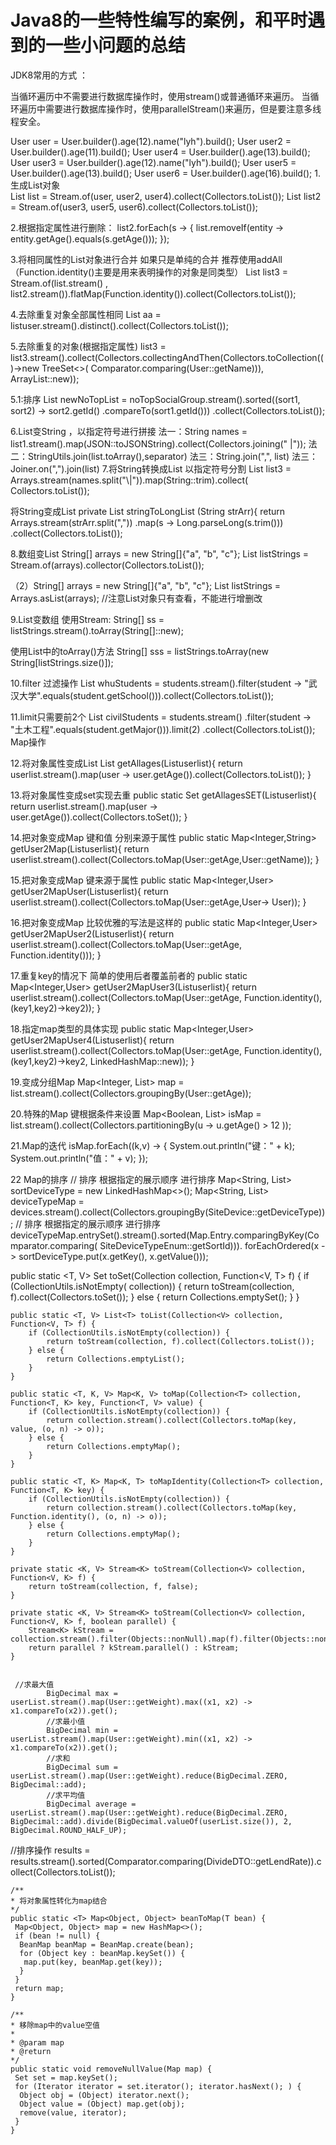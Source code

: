 # Java8的一些特性编写的案例，和平时遇到的一些小问题的总结



JDK8常用的方式   ：

当循环遍历中不需要进行数据库操作时，使用stream()或普通循环来遍历。
当循环遍历中需要进行数据库操作时，使用parallelStream()来遍历，但是要注意多线程安全。

User user = User.builder().age(12).name("lyh").build();
        User user2 = User.builder().age(11).build();
        User user4 = User.builder().age(13).build();
        User user3 = User.builder().age(12).name("lyh").build();
        User user5 = User.builder().age(13).build();
        User user6 = User.builder().age(16).build();
1.生成List对象   
List<User> list = Stream.of(user, user2, user4).collect(Collectors.toList());
List<User> list2 = Stream.of(user3, user5, user6).collect(Collectors.toList());

2.根据指定属性进行删除：
 list2.forEach(s -> { list.removeIf(entity -> entity.getAge().equals(s.getAge())); });

3.将相同属性的List对象进行合并 如果只是单纯的合并 推荐使用addAll （Function.identity()主要是用来表明操作的对象是同类型） List<User> list3 = Stream.of(list.stream()
, list2.stream()).flatMap(Function.identity()).collect(Collectors.toList());

4.去除重复对象全部属性相同 List<User> aa = listuser.stream().distinct().collect(Collectors.toList());

5.去除重复的对象(根据指定属性)
list3 = list3.stream().collect(Collectors.collectingAndThen(Collectors.toCollection(()->new TreeSet<>(
Comparator.comparing(User::getName))), ArrayList::new));

5.1:排序 List<SocialGroupMember> newNoTopList = noTopSocialGroup.stream().sorted((sort1, sort2) -> sort2.getId()
.compareTo(sort1.getId()))
.collect(Collectors.toList());

6.List<Object>变String ，以指定符号进行拼接 法一：String names = list1.stream().map(JSON::toJSONString).collect(Collectors.joining("
|")); 法二：StringUtils.join(list.toArray(),separator)
法三：String.join(",", list)
法三：Joiner.on(",").join(list)
7.将String转换成List<String> 以指定符号分割 List<String> list3 = Arrays.stream(names.split("\\|")).map(String::trim).collect(
Collectors.toList());

将String变成List<Long>
private List<Long> stringToLongList (String strArr){ return Arrays.stream(strArr.split(","))
.map(s -> Long.parseLong(s.trim()))
.collect(Collectors.toList());

8.数组变List
String[] arrays = new String[]{"a", "b", "c"};
List<String> listStrings = Stream.of(arrays).collector(Collectors.toList());

（2）String[] arrays = new String[]{"a", "b", "c"};
     List<String> listStrings = Arrays.asList(arrays); //注意List对象只有查看，不能进行增删改

9.List变数组
使用Stream:
String[] ss = listStrings.stream().toArray(String[]::new);
 
使用List中的toArray()方法
String[] sss = listStrings.toArray(new String[listStrings.size()]);

10.filter 过滤操作
List<Student> whuStudents = students.stream().filter(student -> "武汉大学".equals(student.getSchool())).collect(Collectors.toList());

11.limit只需要前2个
List<Student> civilStudents = students.stream()
                                    .filter(student -> "土木工程".equals(student.getMajor())).limit(2)
                                    .collect(Collectors.toList());
Map操作  
                                
12.将对象属性变成List
List<Integer> getAllages(List<User>userlist){
        return  userlist.stream().map(user -> user.getAge()).collect(Collectors.toList());
    }
    
13.将对象属性变成set实现去重
public static Set<Integer> getAllagesSET(List<User>userlist){
        return  userlist.stream().map(user -> user.getAge()).collect(Collectors.toSet());
    }
    
14.把对象变成Map  键和值 分别来源于属性 
    public static Map<Integer,String> getUser2Map(List<User>userlist){
        return userlist.stream().collect(Collectors.toMap(User::getAge,User::getName));
    }
    
15.把对象变成Map  键来源于属性
    public static Map<Integer,User> getUser2MapUser(List<User>userlist){
    return userlist.stream().collect(Collectors.toMap(User::getAge,User-> User));
    }
    
16.把对象变成Map   比较优雅的写法是这样的
    public static Map<Integer,User> getUser2MapUser2(List<User>userlist){
        return userlist.stream().collect(Collectors.toMap(User::getAge, Function.identity()));
    }
    
17.重复key的情况下 简单的使用后者覆盖前者的
    public static Map<Integer,User> getUser2MapUser3(List<User>userlist){
        return userlist.stream().collect(Collectors.toMap(User::getAge, Function.identity(),(key1,key2)->key2));
    }
  
18.指定map类型的具体实现
    public static Map<Integer,User> getUser2MapUser4(List<User>userlist){
        return userlist.stream().collect(Collectors.toMap(User::getAge, Function.identity(),(key1,key2)->key2, LinkedHashMap::new));
    }
    
19.变成分组Map
Map<Integer, List<User>> map = list.stream().collect(Collectors.groupingBy(User::getAge));

20.特殊的Map 键根据条件来设置 Map<Boolean, List<User>> isMap = list.stream().collect(Collectors.partitioningBy(u -> u.getAge() >
12 ));

21.Map的迭代 isMap.forEach((k,v) -> { System.out.println("键：" + k); System.out.println("值：" + v); });

22 Map的排序 // 排序 根据指定的展示顺序 进行排序 Map<String, List<SiteDevice>> sortDeviceType = new LinkedHashMap<>(); Map<String,
List<SiteDevice>> deviceTypeMap = devices.stream().collect(Collectors.groupingBy(SiteDevice::getDeviceType)); // 排序
根据指定的展示顺序 进行排序 deviceTypeMap.entrySet().stream().sorted(Map.Entry.comparingByKey(Comparator.comparing(
SiteDeviceTypeEnum::getSortId))). forEachOrdered(x -> sortDeviceType.put(x.getKey(), x.getValue()));

public static <T, V> Set<T> toSet(Collection<V> collection, Function<V, T> f) { if (CollectionUtils.isNotEmpty(
collection)) { return toStream(collection, f).collect(Collectors.toSet()); } else { return Collections.emptySet(); } }

    public static <T, V> List<T> toList(Collection<V> collection, Function<V, T> f) {
        if (CollectionUtils.isNotEmpty(collection)) {
            return toStream(collection, f).collect(Collectors.toList());
        } else {
            return Collections.emptyList();
        }
    }

    public static <T, K, V> Map<K, V> toMap(Collection<T> collection, Function<T, K> key, Function<T, V> value) {
        if (CollectionUtils.isNotEmpty(collection)) {
            return collection.stream().collect(Collectors.toMap(key, value, (o, n) -> o));
        } else {
            return Collections.emptyMap();
        }
    }

    public static <T, K> Map<K, T> toMapIdentity(Collection<T> collection, Function<T, K> key) {
        if (CollectionUtils.isNotEmpty(collection)) {
            return collection.stream().collect(Collectors.toMap(key, Function.identity(), (o, n) -> o));
        } else {
            return Collections.emptyMap();
        }
    }

    private static <K, V> Stream<K> toStream(Collection<V> collection, Function<V, K> f) {
        return toStream(collection, f, false);
    }

    private static <K, V> Stream<K> toStream(Collection<V> collection, Function<V, K> f, boolean parallel) {
        Stream<K> kStream = collection.stream().filter(Objects::nonNull).map(f).filter(Objects::nonNull);
        return parallel ? kStream.parallel() : kStream;
    }
    
    
     //求最大值
            BigDecimal max = userList.stream().map(User::getWeight).max((x1, x2) -> x1.compareTo(x2)).get();
            //求最小值
            BigDecimal min = userList.stream().map(User::getWeight).min((x1, x2) -> x1.compareTo(x2)).get();
            //求和
            BigDecimal sum = userList.stream().map(User::getWeight).reduce(BigDecimal.ZERO, BigDecimal::add);
            //求平均值
            BigDecimal average = userList.stream().map(User::getWeight).reduce(BigDecimal.ZERO, BigDecimal::add).divide(BigDecimal.valueOf(userList.size()), 2, BigDecimal.ROUND_HALF_UP);

//排序操作
            results = results.stream().sorted(Comparator.comparing(DivideDTO::getLendRate)).collect(Collectors.toList());

    /**
    * 将对象属性转化为map结合
    */
    public static <T> Map<Object, Object> beanToMap(T bean) {
     Map<Object, Object> map = new HashMap<>();
     if (bean != null) {
      BeanMap beanMap = BeanMap.create(bean);
      for (Object key : beanMap.keySet()) {
       map.put(key, beanMap.get(key));
      }
     }
     return map;
    }
    
    /**
    * 移除map中的value空值
    *
    * @param map
    * @return
    */
    public static void removeNullValue(Map map) {
     Set set = map.keySet();
     for (Iterator iterator = set.iterator(); iterator.hasNext(); ) {
      Object obj = (Object) iterator.next();
      Object value = (Object) map.get(obj);
      remove(value, iterator);
     }
    }